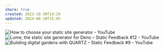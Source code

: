 ```yaml
---
share: true
created: 2023-10-30T14:29
updated: 2024-08-18T15:05
---
```

![How to choose your static site generator - YouTube](https://www.youtube.com/watch?v=c9g4UkHkzLs)
![Lume, the static site generator for Deno – Static Feedback #12 - YouTube](https://www.youtube.com/watch?v=5lj0kCmC7L8)
![Building digital gardens with QUARTZ – Static Feedback #9 - YouTube](https://www.youtube.com/watch?v=YCvV7Izqggc)